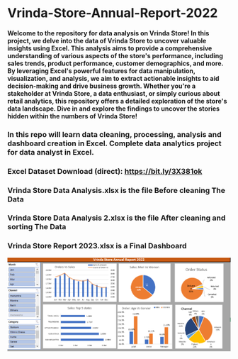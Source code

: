 # Vrinda-Store-Annual-Report-2022
#### Welcome to the repository for data analysis on Vrinda Store! In this project, we delve into the data of Vrinda Store to uncover valuable insights using Excel. This analysis aims to provide a comprehensive understanding of various aspects of the store's performance, including sales trends, product performance, customer demographics, and more. By leveraging Excel's powerful features for data manipulation, visualization, and analysis, we aim to extract actionable insights to aid decision-making and drive business growth. Whether you're a stakeholder at Vrinda Store, a data enthusiast, or simply curious about retail analytics, this repository offers a detailed exploration of the store's data landscape. Dive in and explore the findings to uncover the stories hidden within the numbers of Vrinda Store!
### In this repo will learn data cleaning, processing, analysis and dashboard creation in Excel. Complete data analytics project for data analyst in Excel.
### Excel Dataset Download (direct): https://bit.ly/3X381ok
### Vrinda Store Data Analysis.xlsx is the file Before cleaning The Data 
### Vrinda Store Data Analysis 2.xlsx is the file After cleaning and sorting The Data 
### Vrinda Store Report 2023.xlsx is a Final Dashboard
![dashboard](https://github.com/sudhaskarennavar/Vrinda-Store-Annual-Report-2022/blob/main/vrinda%20store%20dashboard%20pic.PNG)
